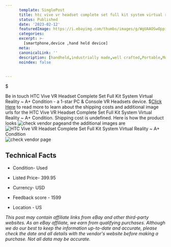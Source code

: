 ```yaml
---
      template: SinglePost
      title: htc vive vr headset complete set full kit system virtual reality a condition
      status: Published
      date: '2023-02-12'
      featuredImage: https://i.ebayimg.com/thumbs/images/g/WgUAAOSwOppi4K8Q/s-l225.jpg
      categories: 
      excerpt: >-
        [smartphone,device ,hand held device]
      meta:
      canonicalLink: ''
      description: [handheld,industrially made,well crafted,Portable,Mobile,Compact,Convenient,Lightweight,Maneuverable,Man-portable,Miniature,Carriable,Hand-held,Light,Holdable,Transportable,Mobile device,Pocket-sized,On-the-go,Wireless,Cordless,Compact size,Convenient size, smartphone,device ,hand held device]
      noindex: false
      
        
---
```

$

Be in touch HTC Vive VR Headset Complete Set Full Kit System Virtual Reality ~ A+ Condition - a 1-star PC & Console VR Headsets device.
$[Click Here](https://www.ebay.com/itm/115625252308?hash=item1aebcd55d4%3Ag%3AWgUAAOSwOppi4K8Q&mkevt=1&mkcid=1&mkrid=711-53200-19255-0&campid=%253CePNCampaignId%253E&customid=%253CreferenceId%253E&toolid=10049) to read more to learn about the shipping costs and additional image urls for the HTC Vive VR Headset Complete Set Full Kit System Virtual Reality ~ A+ Condition. Shipping cost is undefined. Here is how the product looks ![check vendor page](https://i.ebayimg.com/thumbs/images/g/WgUAAOSwOppi4K8Q/s-l225.jpg)and the additional images are![HTC Vive VR Headset Complete Set Full Kit System Virtual Reality ~ A+ Condition](https://i.ebayimg.com/images/g/WgUAAOSwOppi4K8Q/s-l1600.jpg)![check vendor page](https://origin-galleryplus.ebayimg.com/ws/web/115625252308_2_0_1/225x225.jpg,https://origin-galleryplus.ebayimg.com/ws/web/115625252308_3_0_1/225x225.jpg,https://origin-galleryplus.ebayimg.com/ws/web/115625252308_4_0_1/225x225.jpg,https://origin-galleryplus.ebayimg.com/ws/web/115625252308_5_0_1/225x225.jpg,https://origin-galleryplus.ebayimg.com/ws/web/115625252308_6_0_1/225x225.jpg,https://origin-galleryplus.ebayimg.com/ws/web/115625252308_7_0_1/225x225.jpg,https://origin-galleryplus.ebayimg.com/ws/web/115625252308_8_0_1/225x225.jpg)



 ## Technical Facts 



     
      

 - Condition- Used 


      

 - Listed Price- 399.95 


      

 - Currency- USD 


      

 - Feedback score - 1599 


      

 - Location - US 


      
      

 *_This post may contain affiliate links from eBay and other third-party websites. As an eBay affiliate, we earn from qualifying purchases. Although we do our best to keep the information up-to-date and accurate, please check the date and all details with the vendor's website before making a purchase. Not all data may be accurate._*






